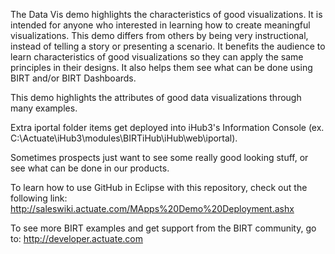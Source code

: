 The Data Vis demo highlights the characteristics of good visualizations. It is intended for anyone who interested in learning how to create meaningful visualizations. This demo differs from others by being very instructional, instead of telling a story or presenting a scenario. It benefits the audience to learn characteristics of good visualizations so they can apply the same principles in their designs. It also helps them see what can be done using BIRT and/or BIRT Dashboards.

This demo highlights the attributes of good data visualizations through many examples.

Extra iportal folder items get deployed into iHub3's Information Console (ex. C:\Actuate\iHub3\modules\BIRTiHub\iHub\web\iportal).

Sometimes prospects just want to see some really good looking stuff, or see what can be done in our products.

To learn how to use GitHub in Eclipse with this repository, check out the following link:
http://saleswiki.actuate.com/MApps%20Demo%20Deployment.ashx

To see more BIRT examples and get support from the BIRT community, go to:
http://developer.actuate.com
